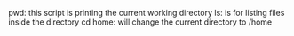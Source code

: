 pwd: this script is printing the current working directory
ls:  is for listing files inside the directory
cd home: will change the  current directory to /home  
